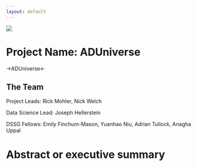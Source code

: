 ```yaml
---
layout: default
---
```


<img src="{{ site.url }}{{ site.baseurl }}/assets/img/eScience.png">

# Project Name: ADUniverse

->ADUniverse<- 

## The Team

Project Leads: Rick Mohler, Nick Welch

Data Science Lead: Joseph Hellerstein

DSSG Fellows: Emily Finchum-Mason, Yuanhao Niu, Adrian Tullock, Anagha Uppal

# Abstract or executive summary

